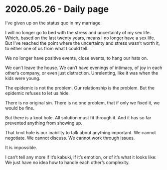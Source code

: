 # 2020.05.26 - Daily page
I’ve given up on the status quo in my marriage.

I will no longer go to bed with the stress and uncertainty of my sex life. Which, based on the last twenty years, means I no longer have a sex life. But I’ve reached the point where the uncertainty and stress wasn’t worth it, to either one of us from what I could tell.

We no longer have positive events, close events, to hang our hats on.

We can’t leave the house. We can’t have evenings of intimacy, of joy in each other’s company, or even just distraction. Unrelenting, like it was when the kids were young.

The epidemic is not the problem. Our relationship is the problem. But the epidemic refuses to let us hide.

There is no original sin. There is no one problem, that if only we fixed it, we would be fine.

But there is a knot hole. All solution must fit through it. And it has so far prevented anything from showing up.

That knot hole is our inability to talk about anything important. We cannot negotiate. We cannot discuss. We cannot work through issues.

It is impossible. 

I can’t tell any more if it’s kabuki, if it’s emotion, or of it’s what it looks like: We just have no idea how to handle each other’s complexity.